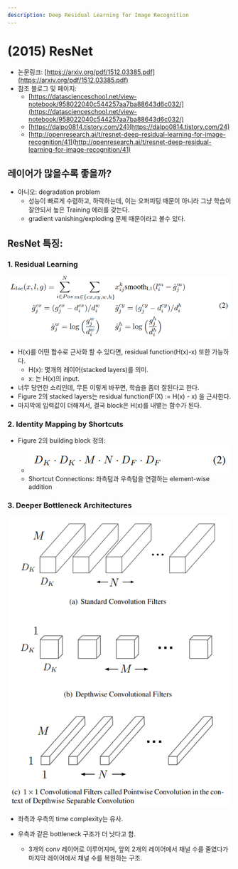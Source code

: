 ```yaml
---
description: Deep Residual Learning for Image Recognition
---
```


# \(2015\) ResNet

* 논문링크: [https://arxiv.org/pdf/1512.03385.pdf](https://arxiv.org/pdf/1512.03385.pdf)
* 참조 블로그 및 페이지:
  * [https://datascienceschool.net/view-notebook/958022040c544257aa7ba88643d6c032/](https://datascienceschool.net/view-notebook/958022040c544257aa7ba88643d6c032/)
  * [https://dalpo0814.tistory.com/24](https://dalpo0814.tistory.com/24)
  * [http://openresearch.ai/t/resnet-deep-residual-learning-for-image-recognition/41](http://openresearch.ai/t/resnet-deep-residual-learning-for-image-recognition/41)



## 레이어가 많을수록 좋을까?

* 아니오: degradation problem
  * 성능이 빠르게 수렴하고, 하락하는데, 이는 오퍼피팅 때문이 아니라 그냥 학습이 잘안되서 높은 Training 에러를 갖는다.
  * gradient vanishing/exploding 문제 때문이라고 볼수 있다. 

## ResNet 특징:

### 1. Residual Learning

![](../.gitbook/assets/image%20%2819%29.png)

* H\(x\)를 어떤 함수로 근사화 할 수 있다면, residual function\(H\(x\)-x\) 또한 가능하다.
  * H\(x\):  몇개의 레이어\(stacked layers\)를 의미.
  * x: 는 H\(x\)의 input.
* 너무 당연한 소리인데, 무튼 이렇게 바꾸면, 학습을 좀더 잘된다고 한다.
* Figure 2의 stacked layers는 residual function\(F\(X\) :=  H\(x\) - x\) 을 근사한다. 
* 마지막에 입력값이 더해져서, 결국 block은 H\(x\)를 내뱉는 함수가 된다.

### 2. Identity Mapping by Shortcuts

* Figure 2의 building block 정의:
  * ![](../.gitbook/assets/image%20%2828%29.png)
  * Shortcut Connections: 좌측텀과 우측텀을 연결하는 element-wise addition

### 3. Deeper Bottleneck Architectures

![](../.gitbook/assets/image%20%2823%29.png)

* 좌측과 우측의 time complexity는 유사.
* 우측과 같은 bottleneck 구조가 더 낫다고 함.

  * 3개의 conv 레이어로 이루어지며,  앞의 2개의 레이어에서 채널 수를  줄였다가 마지막 레이어에서 채널 수를 복원하는 구조.







